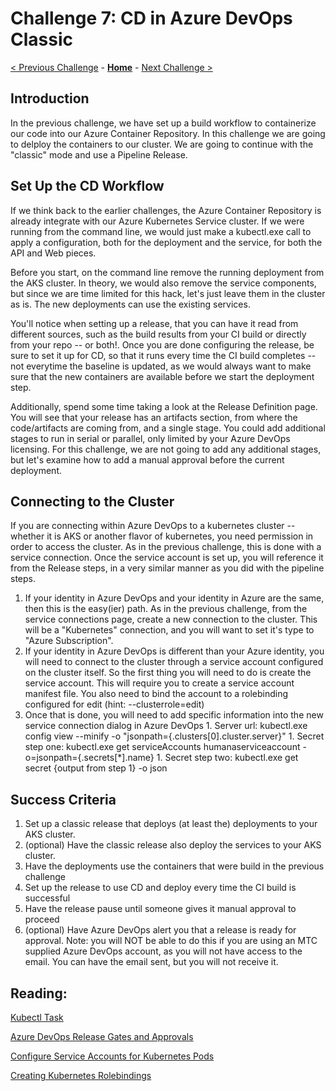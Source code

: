 # Challenge 7: CD in Azure DevOps Classic

[< Previous Challenge](./06-CI-in-Azure-Devops-Classic.md) - **[Home](../README.md)** - [Next Challenge >](./08-CI-CD-in-Azure-DevOps-Yaml.md)

## Introduction

In the previous challenge, we have set up a build workflow to containerize our code into our Azure Container Repository.  In this challenge we are going to delploy the containers to our cluster.  We are going to continue with the "classic" mode and use a Pipeline Release.

## Set Up the CD Workflow

If we think back to the earlier challenges, the Azure Container Repository is already integrate with our Azure Kubernetes Service cluster.  If we were running from the command line, we would just make a kubectl.exe call to apply a configuration, both for the deployment and the service, for both the API and Web pieces.

Before you start, on the command line remove the running deployment from the AKS cluster.  In theory, we would also remove the service components, but since we are time limited for this hack, let's just leave them in the cluster as is.  The new deployments can use the existing services.

You'll notice when setting up a release, that you can have it read from different sources, such as the build results from your CI build or directly from your repo -- or both!.  Once you are done configuring the release, be sure to set it up for CD, so that it runs every time the CI build completes -- not everytime the baseline is updated, as we would always want to make sure that the new containers are available before we start the deployment step.

Additionally, spend some time taking a look at the Release Definition page.  You will see that your release has an artifacts section, from where the code/artifacts are coming from, and a single stage.  You could add additional stages to run in serial or parallel, only limited by your Azure DevOps licensing.  For this challenge, we are not going to add any additional stages, but let's examine how to add a manual approval before the current deployment.

## Connecting to the Cluster

If you are connecting within Azure DevOps to a kubernetes cluster -- whether it is AKS or another flavor of kubernetes, you need permission in order to access the cluster.  As in the previous challenge, this is done with a service connection.  Once the service account is set up, you will reference it from the Release steps, in a very similar manner as you did with the pipeline steps.

1. If your identity in Azure DevOps and your identity in Azure are the same, then this is the easy(ier) path.  As in the previous challenge, from the service connections page, create a new connection to the cluster.  This will be a "Kubernetes" connection, and you will want to set it's type to "Azure Subscription".
1. If your identity in Azure DevOps is different than your Azure identity, you will need to connect to the cluster through a service account configured on the cluster itself.  So the first thing you will need to do is create the service account.  This will require you to create a service account manifest file.  You also need to bind the account to a rolebinding configured for edit (hint: --clusterrole=edit)
  1. Once that is done, you will need to add specific information into the new service connection dialog in Azure DevOps
    1. Server url: kubectl.exe config view --minify -o "jsonpath={.clusters[0].cluster.server}"
    1. Secret step one: kubectl.exe get serviceAccounts humanaserviceaccount -o=jsonpath={.secrets[*].name}
    1. Secret step two: kubectl.exe get secret {output from step 1} -o json

## Success Criteria

1. Set up a classic release that deploys (at least the) deployments to your AKS cluster.
1. (optional) Have the classic release also deploy the services to your AKS cluster.
1. Have the deployments use the containers that were build in the previous challenge
1. Set up the release to use CD and deploy every time the CI build is successful
1. Have the release pause until someone gives it manual approval to proceed
1. (optional) Have Azure DevOps alert you that a release is ready for approval.  Note: you will NOT be able to do this if you are using an MTC supplied Azure DevOps account, as you will not have access to the email.  You can have the email sent, but you will not receive it.


## Reading:

[Kubectl Task](https://docs.microsoft.com/en-us/azure/devops/pipelines/tasks/deploy/kubernetes?view=azure-devops)

[Azure DevOps Release Gates and Approvals](https://docs.microsoft.com/en-us/azure/devops/pipelines/release/approvals/?view=azure-devops)

[Configure Service Accounts for Kubernetes Pods](https://kubernetes.io/docs/tasks/configure-pod-container/configure-service-account/)

[Creating Kubernetes Rolebindings](https://kubernetes.io/docs/reference/access-authn-authz/rbac/#kubectl-create-rolebinding)